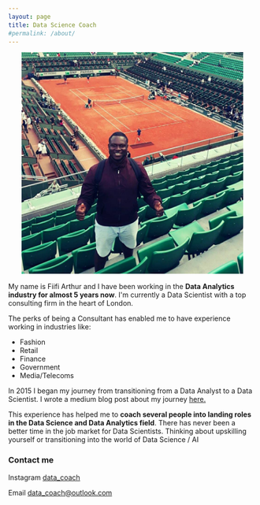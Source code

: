 ```yaml
---
layout: page
title: Data Science Coach
#permalink: /about/
---
```


<p align="center">
  <img width="450" height="450" src="https://raw.githubusercontent.com/Fiifi2015/Fiifi2015.github.io/master/images/potrait2.jpg">
</p>

My name is Fiifi Arthur and I have been working in the **Data Analytics industry for almost 5 years now**. I'm currently a Data Scientist with a top consulting firm in the heart of London.

The perks of being a Consultant has enabled me to have experience working in industries like:
- Fashion
- Retail
- Finance
- Government
-  Media/Telecoms

In 2015 I began my journey from transitioning from a Data Analyst to a Data Scientist. I wrote a medium blog post about my journey [here.](https://medium.com/@fiifi.aarthur/data-analyst-to-data-scientist-1232da18b07c)

 This experience has helped me to **coach several people into landing roles in the Data Science and Data Analytics field**. There has never been a better time in the job market for Data Scientists. Thinking about upskilling yourself or transitioning into the world of Data Science / AI


### Contact me

Instagram
[data_coach](https://www.instagram.com/data_coach/?hl=en)

Email
[data_coach@outlook.com](mailto:data_coach@outlook.com)
